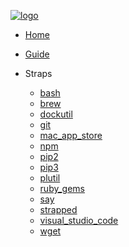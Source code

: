 [![logo](https://raw.githubusercontent.com/azohra/strapped/master/_static/img/logo-black.png)](https://strapped.sh)

- [Home](/)
- [Guide](README.md)

- Straps
  - [bash](straps/bash.md)
  - [brew](straps/brew.md)
  - [dockutil](straps/dockutil.md)
  - [git](straps/git.md)
  - [mac_app_store](straps/mac_app_store.md)
  - [npm](straps/npm.md)
  - [pip2](straps/pip2.md)
  - [pip3](straps/pip3.md)
  - [plutil](straps/plutil.md)
  - [ruby_gems](straps/ruby_gems.md)
  - [say](straps/say.md)
  - [strapped](straps/strapped.md)
  - [visual_studio_code](straps/visual_studio_code.md)
  - [wget](straps/wget.md)
